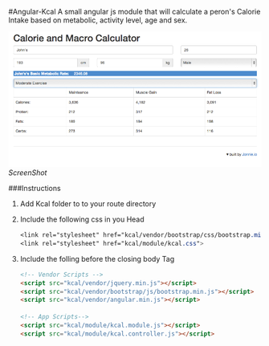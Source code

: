 #Angular-Kcal
A small angular js module that will calculate a peron's Calorie Intake based on metabolic, activity level, age and sex.  

![Screenshot](https://github.com/jonniedarko/angular-kcal/blob/master/screenshot.png?raw=true "Screenshot")
*ScreenShot*



###Instructions

 1. Add Kcal folder to to your route directory

 2. Include the following css in you Head
 	```css
 	<link rel="stylesheet" href="kcal/vendor/bootstrap/css/bootstrap.min.css">
 	<link rel="stylesheet" href="kcal/module/kcal.css">
 	```
 	
 3. Include the folling before the closing body Tag
 	```html
 	<!-- Vendor Scripts -->
	<script src="kcal/vendor/jquery.min.js"></script>
	<script src="kcal/vendor/bootstrap/js/bootstrap.min.js"></script>
	<script src="kcal/vendor/angular.min.js"></script>

	<!-- App Scripts-->
	<script src="kcal/module/kcal.module.js"></script>
	<script src="kcal/module/kcal.controller.js"></script>
	```
